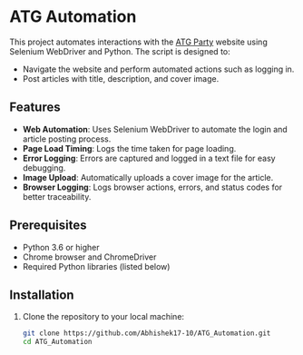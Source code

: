# ATG Automation

This project automates interactions with the [ATG Party](https://atg.party) website using Selenium WebDriver and Python. The script is designed to:

- Navigate the website and perform automated actions such as logging in.
- Post articles with title, description, and cover image.

## Features

- **Web Automation**: Uses Selenium WebDriver to automate the login and article posting process.
- **Page Load Timing**: Logs the time taken for page loading.
- **Error Logging**: Errors are captured and logged in a text file for easy debugging.
- **Image Upload**: Automatically uploads a cover image for the article.
- **Browser Logging**: Logs browser actions, errors, and status codes for better traceability.

## Prerequisites

- Python 3.6 or higher
- Chrome browser and ChromeDriver
- Required Python libraries (listed below)

## Installation

1. Clone the repository to your local machine:

   ```bash
   git clone https://github.com/Abhishek17-10/ATG_Automation.git
   cd ATG_Automation


